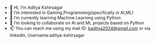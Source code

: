 - 👋 Hi, I’m Aditya Kshirsagar
- 👀 I’m interested in Gaming,Programming(specifically in AI,ML)
- 🌱 I’m currently learning Machine Learning using Python
- 💞️ I’m looking to collaborate on AI and ML projects based on Python
- 📫 You can reach me using my mail ID: kaditya2024@gmail.com or via linkedln, Username:aditya-kshirsagar

<!---
Spidey24/Spidey24 is a ✨ special ✨ repository because its `README.md` (this file) appears on your GitHub profile.
You can click the Preview link to take a look at your changes.
--->
